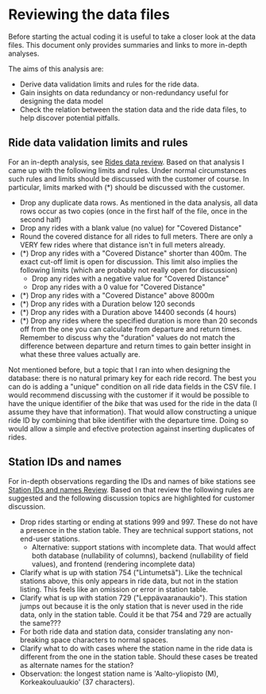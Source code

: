 # Reviewing the data files

Before starting the actual coding it is useful to take a closer look at the data
files. This document only provides summaries and links to more in-depth analyses.

The aims of this analysis are:

* Derive data validation limits and rules for the ride data.
* Gain insights on data redundancy or non-redundancy useful for designing the
data model
* Check the relation between the station data and the ride data files, to
help discover potential pitfalls.

## Ride data validation limits and rules

For an in-depth analysis, see [Rides data review](DataReview-Rides.md).
Based on that analysis I came up with the following limits and rules.
Under normal circumstances such rules and limits should be discussed with
the customer of course. In particular, limits marked with (*) should be
discussed with the customer.

* Drop any duplicate data rows. As mentioned in the data analysis,
all data rows occur as two copies (once in the first half of the file,
once in the second half)
* Drop any rides with a blank value (no value) for "Covered Distance"
* Round the covered distance for all rides to full meters. There are
only a VERY few rides where that distance isn't in full meters already.
* (*) Drop any rides with a "Covered Distance" shorter than 400m. The exact
cut-off limit is open for discussion. This limit also implies the following
limits (which are probably not really open for discussion)
    * Drop any rides with a negative value for "Covered Distance"
    * Drop any rides with a 0 value for "Covered Distance"
* (*) Drop any rides with a "Covered Distance" above 8000m
* (*) Drop any rides with a Duration below 120 seconds 
* (*) Drop any rides with a Duration above 14400 seconds (4 hours)
* (*) Drop any rides where the specified duration is more than 20 seconds off
from the one you can calculate from departure and return times. Remember to
discuss why the "duration" values do not match the difference between
departure and return times to gain better insight in what these three values
actually are.

Not mentioned before, but a topic that I ran into when designing the database:
there is no natural primary key for each ride record. The best you can do is
adding a "unique" condition on all ride data fields in the CSV file. I would
recommend discussing with the customer if it would be possible to have the unique
identifier of the _bike_ that was used for the ride in the data (I assume they
have that information). That would allow constructing a unique ride ID by
combining that bike identifier with the departure time. Doing so would allow
a simple and efective protection against inserting duplicates of rides.

## Station IDs and names

For in-depth observations regarding the IDs and names of bike stations
see [Station IDs and names Review](DataReview-Station-Ids-Names.md).
Based on that review the following rules are suggested and the following
discussion topics are highlighted for customer discussion.
* Drop rides starting or ending at stations 999 and 997. These do not
have a presence in the station table. They are technical support stations,
not end-user stations.
    * Alternative: support stations with incomplete data. That would affect
    both database (nullability of columns), backend (nullability of field
    values), and frontend (rendering incomplete data)
* Clarify what is up with station 754 ("Lintumetsä"). Like the technical
stations above, this only appears in ride data, but not in the station
listing. This feels like an omission or error in station table.
* Clarify what is up with station 729 ("Leppävaaranaukio"). This station
jumps out because it is the only station that is never used in the ride
data, only in the station table. Could it be that 754 and 729 are
actually the same???
* For both ride data and station data, consider translating any
non-breaking space characters to normal spaces.
* Clarify what to do with cases where the station name in the ride
data is different from the one in the station table. Should these cases
be treated as alternate names for the station?
* Observation: the longest station name is
'Aalto-yliopisto (M), Korkeakouluaukio' (37 characters).



